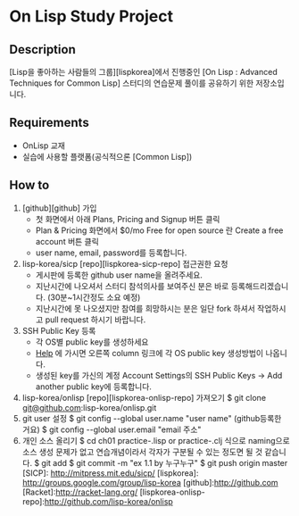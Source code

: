 On Lisp Study Project
=======================================


Description
----------
[Lisp을 좋아하는 사람들의 그룹][lispkorea]에서 진행중인 [On Lisp : Advanced Techniques for Common Lisp] 스터디의 연습문제 풀이를 공유하기 위한 저장소입니다.

Requirements
-----------
 * OnLisp 교재
 * 실습에 사용할 플랫폼(공식적으론 [Common Lisp])
 
How to
------
 1. [github][github] 가입
    * 첫 화면에서 아래 Plans, Pricing and Signup 버튼 클릭
    * Plan & Pricing 화면에서 $0/mo Free for open source 란 Create a free account 버튼 클릭
    * user name, email, password를 등록합니다. 
 2. lisp-korea/sicp [repo][lispkorea-sicp-repo] 접근권한 요청
    * 게시판에 등록한 github user name을 올려주세요.
    * 지난시간에 나오셔서 스터디 참석의사를 보여주신 분은 바로
      등록해드리겠습니다. (30분~1시간정도 소요 예정) 
    * 지난시간에 못 나오셨지만 참여를 희망하시는 분은 일단 fork 하셔서 작업하시고 pull request 하시기 바랍니다.
 3. SSH Public Key 등록
    * 각 OS별 public key를 생성하세요
    * [Help](http://help.github.com/) 에 가시면 오른쪽 column 링크에 각 OS
	public key 생성방법이 나옵니다.
    * 생성된 key를 가신의 계정 Account Settings의 SSH Public Keys ->
       Add another public key에 등록합니다. 
 4. lisp-korea/onlisp [repo][lispkorea-onlisp-repo] 가져오기
          $ git clone git@github.com:lisp-korea/onlisp.git
 5. git user 설정
          $ git config --global user.name "user name" (github등록한 거요)
          $ git config --global user.email "email 주소"
 6. 개인 소스 올리기
          $ cd ch01
          practice-<id>.lisp or practice-<id>.clj 식으로 naming으로 소스 생성
          문제가 없고 연습개념이라서 각자가 구분될 수 있는 정도면 될 것 같습니다.
          $ git add <filename>
          $ git commit -m "ex 1.1 by 누구누구"
          $ git push origin master    
[SICP]: http://mitpress.mit.edu/sicp/
[lispkorea]: http://groups.google.com/group/lisp-korea
[github]:http://github.com
[Racket]:http://racket-lang.org/
[lispkorea-onlisp-repo]:http://github.com/lisp-korea/onlisp
